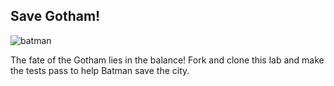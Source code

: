 

## Save Gotham!

![batman](http://media0.giphy.com/media/iGGHjzCxell2o/200.gif)

The fate of the Gotham lies in the balance! Fork and clone this lab and make the tests pass to help Batman save the city.
